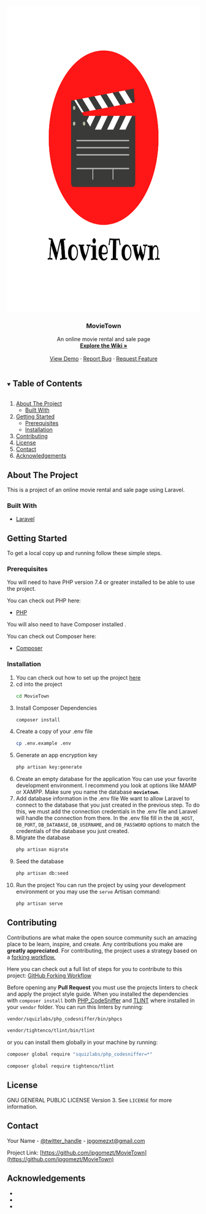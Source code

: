 <!--
*** Thanks for checking out the Best-README-Template. If you have a suggestion
*** that would make this better, please fork the repo and create a pull request
*** or simply open an issue with the tag "enhancement".
*** Thanks again! Now go create something AMAZING! :D
***
***
***
*** To avoid retyping too much info. Do a search and replace for the following:
*** jpgomezt, MovieTown, twitter_handle, jpgomezxt@gmail.com, MovieTown, An online movie rental and sale page
-->

<!-- PROJECT SHIELDS -->
<!--
*** I'm using markdown "reference style" links for readability.
*** Reference links are enclosed in brackets [ ] instead of parentheses ( ).
*** See the bottom of this document for the declaration of the reference variables
*** for contributors-url, forks-url, etc. This is an optional, concise syntax you may use.
*** https://www.markdownguide.org/basic-syntax/#reference-style-links
-->

<!-- PROJECT LOGO -->
<br />
<p align="center">
  <a href="https://github.com/jpgomezt/MovieTown">
    <img src="public/img/logos/movietown-transparent.png" alt="Logo" width="800" height="800">
  </a>

  <h3 align="center">MovieTown</h3>

  <p align="center">
    An online movie rental and sale page
    <br />
    <a href="https://github.com/jpgomezt/MovieTown/wiki"><strong>Explore the Wiki »</strong></a>
    <br />
    <br />
    <a href="https://github.com/jpgomezt/MovieTown">View Demo</a>
    ·
    <a href="https://github.com/jpgomezt/MovieTown/issues">Report Bug</a>
    ·
    <a href="https://github.com/jpgomezt/MovieTown/issues">Request Feature</a>
  </p>
</p>

<!-- TABLE OF CONTENTS -->
<details open="open">
<summary><h2 style="display: inline-block">Table of Contents</h2></summary>
  <ol>
    <li>
      <a href="#about-the-project">About The Project</a>
      <ul>
        <li><a href="#built-with">Built With</a></li>
      </ul>
    </li>
    <li>
      <a href="#getting-started">Getting Started</a>
      <ul>
        <li><a href="#prerequisites">Prerequisites</a></li>
        <li><a href="#installation">Installation</a></li>
      </ul>
    </li>
    <li><a href="#contributing">Contributing</a></li>
    <li><a href="#license">License</a></li>
    <li><a href="#contact">Contact</a></li>
    <li><a href="#acknowledgements">Acknowledgements</a></li>
  </ol>
</details>

<!-- ABOUT THE PROJECT -->

## About The Project

This is a project of an online movie rental and sale page using Laravel.

### Built With

-   [Laravel](https://github.com/laravel/laravel)

<!-- GETTING STARTED -->

## Getting Started

To get a local copy up and running follow these simple steps.

### Prerequisites

You will need to have PHP version 7.4 or greater installed to be able to use the project.

You can check out PHP here:

-   [PHP](https://www.php.net/downloads)

You will also need to have Composer installed .

You can check out Composer here:

-   [Composer](https://getcomposer.org/download/)

### Installation

1. You can check out how to set up the project <a href="#contributing">here</a>
2. cd into the project
    ```sh
    cd MovieTown
    ```
3. Install Composer Dependencies
    ```sh
    composer install
    ```
4. Create a copy of your .env file
    ```sh
    cp .env.example .env
    ```
5. Generate an app encryption key
    ```sh
    php artisan key:generate
    ```
6. Create an empty database for the application
   You can use your favorite development environment. I recommend you look at options like MAMP or XAMPP.
   Make sure you name the database **`movietown`**.
7. Add database information in the .env file
   We want to allow Laravel to connect to the database that you just created in the previous step. To do this, we must add the connection credentials in the .env file and Laravel will handle the connection from there.
   In the .env file fill in the `DB_HOST`, `DB_PORT`, `DB_DATABASE`, `DB_USERNAME`, and `DB_PASSWORD` options to match the credentials of the database you just created.
8. Migrate the database
    ```sh
    php artisan migrate
    ```
9. Seed the database
    ```sh
    php artisan db:seed
    ```
10. Run the project
    You can run the project by using your development environment or you may use the `serve` Artisan command:
    ```sh
    php artisan serve
    ```

<!-- CONTRIBUTING -->

## Contributing

Contributions are what make the open source community such an amazing place to be learn, inspire, and create. Any contributions you make are **greatly appreciated**.
For contributing, the project uses a strategy based on a [forking workflow.](https://www.atlassian.com/git/tutorials/comparing-workflows/forking-workflow)

Here you can check out a full list of steps for you to contribute to this project: [GitHub Forking Workflow](https://gist.github.com/Chaser324/ce0505fbed06b947d962)

Before opening any **Pull Request** you must use the projects linters to check and apply the project style guide.
When you installed the dependencies with `composer install` both [PHP_CodeSniffer](https://github.com/squizlabs/PHP_CodeSniffer) and [TLINT](https://github.com/tighten/tlint) where installed in your `vendor` folder. You can run this linters by running: 
```sh
vendor/squizlabs/php_codesniffer/bin/phpcs
```
```sh
vendor/tightenco/tlint/bin/tlint
```
or you can install them globally in your machine by running:
```sh
composer global require "squizlabs/php_codesniffer=*"
```
```sh
composer global require tightenco/tlint
```
<!-- LICENSE -->

## License

GNU GENERAL PUBLIC LICENSE Version 3. See `LICENSE` for more information.

<!-- CONTACT -->

## Contact

Your Name - [@twitter_handle](https://twitter.com/twitter_handle) - jpgomezxt@gmail.com

Project Link: [https://github.com/jpgomezt/MovieTown](https://github.com/jpgomezt/MovieTown)

<!-- ACKNOWLEDGEMENTS -->

## Acknowledgements

-   []()
-   []()
-   []()

<!-- MARKDOWN LINKS & IMAGES -->
<!-- https://www.markdownguide.org/basic-syntax/#reference-style-links -->

[contributors-shield]: https://img.shields.io/github/contributors/jpgomezt/repo.svg?style=for-the-badge
[contributors-url]: https://github.com/jpgomezt/MovieTown/graphs/contributors
[forks-shield]: https://img.shields.io/github/forks/jpgomezt/repo.svg?style=for-the-badge
[forks-url]: https://github.com/jpgomezt/MovieTown/network/members
[stars-shield]: https://img.shields.io/github/stars/jpgomezt/repo.svg?style=for-the-badge
[stars-url]: https://github.com/jpgomezt/MovieTown/stargazers
[issues-shield]: https://img.shields.io/github/issues/jpgomezt/repo.svg?style=for-the-badge
[issues-url]: https://github.com/jpgomezt/MovieTown/issues
[license-shield]: https://img.shields.io/github/license/jpgomezt/repo.svg?style=for-the-badge
[license-url]: https://github.com/jpgomezt/MovieTown/blob/master/LICENSE.txt
[linkedin-shield]: https://img.shields.io/badge/-LinkedIn-black.svg?style=for-the-badge&logo=linkedin&colorB=555
[linkedin-url]: https://linkedin.com/in/jpgomezt

